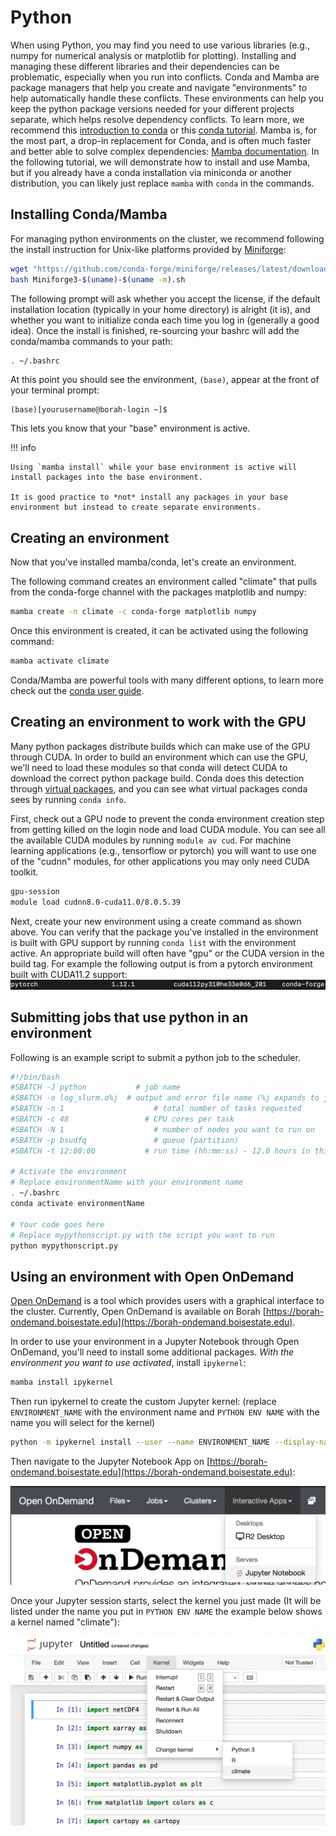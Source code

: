 # Python

When using Python, you may find you need to use various libraries (e.g., numpy for numerical analysis or matplotlib for plotting).
Installing and managing these different libraries and their dependencies can be problematic, especially when you run into conflicts.
Conda and Mamba are package managers that help you create and navigate "environments" to help automatically handle these conflicts.
These environments can help you keep the python package versions needed for your different projects separate, which helps resolve dependency conflicts.
To learn more, we recommend this [introduction to conda](https://docs.conda.io/projects/conda/en/latest/user-guide/getting-started.html) or this [conda tutorial](https://carpentries-incubator.github.io/introduction-to-conda-for-data-scientists/).
Mamba is, for the most part, a drop-in replacement for Conda, and is often much faster and better able to solve complex dependencies: [Mamba documentation](https://mamba.readthedocs.io).
In the following tutorial, we will demonstrate how to install and use Mamba, but if you already have a conda installation via miniconda or another distribution, you can likely just replace `mamba` with `conda` in the commands.

## Installing Conda/Mamba

For managing python environments on the cluster, we recommend following the install instruction for Unix-like platforms provided by [Miniforge](https://github.com/conda-forge/miniforge#install):
```bash
wget "https://github.com/conda-forge/miniforge/releases/latest/download/Miniforge3-$(uname)-$(uname -m).sh"
bash Miniforge3-$(uname)-$(uname -m).sh
```
The following prompt will ask whether you accept the license, if the default installation location (typically in your home directory) is alright (it is), and whether you want to initialize conda each time you log in (generally a good idea).
Once the install is finished, re-sourcing your bashrc will add the conda/mamba commands to your path:
```bash
. ~/.bashrc
```
At this point you should see the environment, `(base)`, appear at the front of your terminal prompt:
```
(base)[yourusername@borah-login ~]$
```

This lets you know that your "base" environment is active.

!!! info

    Using `mamba install` while your base environment is active will install packages into the base environment.

    It is good practice to *not* install any packages in your base environment but instead to create separate environments.

## Creating an environment

Now that you've installed mamba/conda, let's create an environment.

The following command creates an environment called "climate" that pulls from the conda-forge channel with the packages matplotlib and numpy:
```bash
mamba create -n climate -c conda-forge matplotlib numpy
```

Once this environment is created, it can be activated using the following command:
```bash
mamba activate climate
```

Conda/Mamba are powerful tools with many different options, to learn more check out the [conda user guide](https://docs.conda.io/projects/conda/en/latest/user-guide/index.html).

## Creating an environment to work with the GPU

Many python packages distribute builds which can make use of the GPU through CUDA.
In order to build an environment which can use the GPU, we'll need to load these modules so that conda will detect CUDA to download the correct python package build.
Conda does this detection through [virtual packages](https://docs.conda.io/projects/conda/en/latest/user-guide/tasks/manage-virtual.html), and you can see what virtual packages conda sees by running `conda info`.

First, check out a GPU node to prevent the conda environment creation step from getting killed on the login node and load CUDA module.
You can see all the available CUDA modules by running `module av cud`.
For machine learning applications (e.g., tensorflow or pytorch) you will want to use one of the "cudnn" modules, for other applications you may only need CUDA toolkit.
```bash
gpu-session
module load cudnn8.0-cuda11.0/8.0.5.39
```

Next, create your new environment using a create command as shown above.
You can verify that the package you've installed in the environment is built with GPU support by running `conda list` with the environment active.
An appropriate build will often have "gpu" or the CUDA version in the build tag.
For example the following output is from a pytorch environment built with CUDA11.2 support:
![pytorch cuda](../images/pytorch-cuda.png)


## Submitting jobs that use python in an environment

Following is an example script to submit a python job to the scheduler.
```bash conda_slurm.sh
#!/bin/bash
#SBATCH -J python 		    # job name
#SBATCH -o log_slurm.o%j  # output and error file name (%j expands to jobID)
#SBATCH -n 1 			        # total number of tasks requested
#SBATCH -c 48 			      # CPU cores per task
#SBATCH -N 1 			        # number of nodes you want to run on
#SBATCH -p bsudfq			    # queue (partition)
#SBATCH -t 12:00:00 		  # run time (hh:mm:ss) - 12.0 hours in this example.

# Activate the environment
# Replace environmentName with your environment name
. ~/.bashrc
conda activate environmentName

# Your code goes here
# Replace mypythonscript.py with the script you want to run
python mypythonscript.py
```

## Using an environment with Open OnDemand

[Open OnDemand](https://openondemand.org/) is a tool which provides users with a graphical interface to the cluster.
Currently, Open OnDemand is available on Borah [https://borah-ondemand.boisestate.edu](https://borah-ondemand.boisestate.edu).

In order to use your environment in a Jupyter Notebook through Open OnDemand, you'll need to install some additional packages.
*With the environment you want to use activated*, install `ipykernel`:
```bash
mamba install ipykernel
```

Then run ipykernel to create the custom Jupyter kernel: (replace `ENVIRONMENT_NAME` with the environment name and `PYTHON ENV NAME` with the name you will select for the kernel)
```bash
python -m ipykernel install --user --name ENVIRONMENT_NAME --display-name "PYTHON ENV NAME"
```

Then navigate to the Jupyter Notebook App on [https://borah-ondemand.boisestate.edu](https://borah-ondemand.boisestate.edu):

![Navigate to the Jupyter Notebook App](../images/ood-notebook.png)

Once your Jupyter session starts, select the kernel you just made (It will be listed under the name you put in `PYTHON ENV NAME` the example below shows a kernel named "climate"):

![Select the right Jupyter kernel](../images/jupyter-kernel.png)
